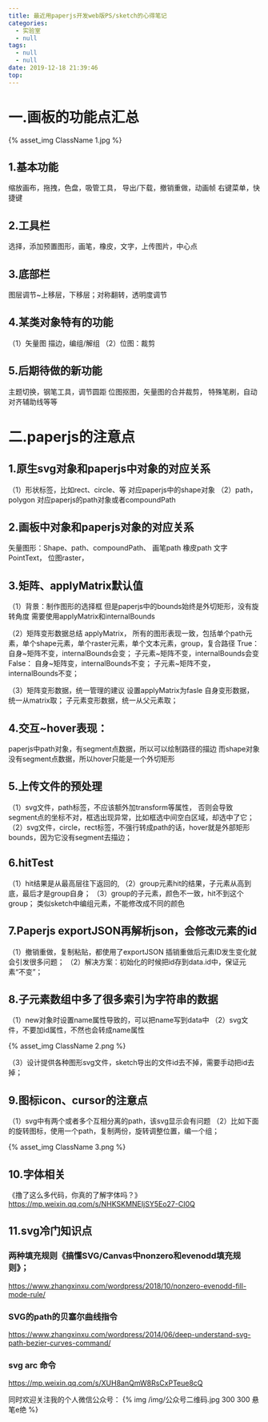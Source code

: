 ```yaml
---
title: 最近用paperjs开发web版PS/sketch的心得笔记
categories:
  - 实验室
  - null
tags:
  - null
  - null
date: 2019-12-18 21:39:46
top:
---
```



# 一.画板的功能点汇总

{% asset_img ClassName 1.jpg %}

## 1.基本功能
缩放画布，拖拽，色盘，吸管工具，
导出/下载，撤销重做，动画帧
右键菜单，快捷键

## 2.工具栏
选择，添加预置图形，画笔，橡皮，文字，上传图片，中心点

## 3.底部栏
图层调节~上移层，下移层；对称翻转，透明度调节

## 4.某类对象特有的功能
（1）矢量图
描边，编组/解组
（2）位图：裁剪

## 5.后期待做的新功能
主题切换，钢笔工具，调节圆距
位图抠图，矢量图的合并裁剪，
特殊笔刷，自动对齐辅助线等等

# 二.paperjs的注意点

## 1.原生svg对象和paperjs中对象的对应关系
（1）形状标签，比如rect、circle、等
对应paperjs中的shape对象
（2）path，polygon
对应paperjs的path对象或者compoundPath

## 2.画板中对象和paperjs对象的对应关系
矢量图形：Shape、path、compoundPath、
画笔path
橡皮path
文字PointText，
位图raster，

## 3.矩阵、applyMatrix默认值
（1）背景：制作图形的选择框
但是paperjs中的bounds始终是外切矩形，没有旋转角度
需要使用applyMatrix和internalBounds

（2）矩阵变形数据总结
applyMatrix，
所有的图形表现一致，包括单个path元素，单个shape元素，单个raster元素，单个文本元素，group，复合路径
True：
自身~矩阵不变，internalBounds会变；
子元素~矩阵不变，internalBounds会变
False：
自身~矩阵变，internalBounds不变；
子元素~矩阵不变，internalBounds不变；

（3）矩阵变形数据，统一管理的建议
设置applyMatrix为fasle
自身变形数据，统一从matrix取；
子元素变形数据，统一从父元素取；

## 4.交互~hover表现：
paperjs中path对象，有segment点数据，所以可以绘制路径的描边
而shape对象没有segment点数据，所以hover只能是一个外切矩形

## 5.上传文件的预处理
（1）svg文件，path标签，不应该额外加transform等属性，
否则会导致segment点的坐标不对，框选出现异常，比如框选中间空白区域，却选中了它；
（2）svg文件，circle，rect标签，不强行转成path的话，hover就是外部矩形bounds，因为它没有segment去描边；

## 6.hitTest
（1）hit结果是从最高层往下返回的,
（2）group元素hit的结果，子元素从高到底，最后才是group自身；
（3）group的子元素，颜色不一致，hit不到这个group；
类似sketch中编组元素，不能修改成不同的颜色

## 7.Paperjs exportJSON再解析json，会修改元素的id
（1）撤销重做，复制粘贴，都使用了exportJSON
插销重做后元素ID发生变化就会引发很多问题；
（2）解决方案：初始化的时候把id存到data.id中，保证元素“不变”；

## 8.子元素数组中多了很多索引为字符串的数据
（1）new对象时设置name属性导致的，可以把name写到data中
（2）svg文件，不要加id属性，不然也会转成name属性

{% asset_img ClassName 2.png %}

（3）设计提供各种图形svg文件，sketch导出的文件id去不掉，需要手动把id去掉；

## 9.图标icon、cursor的注意点
（1）svg中有两个或者多个互相分离的path，该svg显示会有问题
（2）比如下面的旋转图标，使用一个path，复制两份，旋转调整位置，编一个组；

{% asset_img ClassName 3.png %}

## 10.字体相关
《撸了这么多代码，你真的了解字体吗？》
https://mp.weixin.qq.com/s/NHKSKMNEIjSY5Eo27-CI0Q 

## 11.svg冷门知识点

### 两种填充规则《搞懂SVG/Canvas中nonzero和evenodd填充规则》；
https://www.zhangxinxu.com/wordpress/2018/10/nonzero-evenodd-fill-mode-rule/

### SVG的path的贝塞尔曲线指令
https://www.zhangxinxu.com/wordpress/2014/06/deep-understand-svg-path-bezier-curves-command/

### svg arc 命令
https://mp.weixin.qq.com/s/XUH8anQmW8RsCxPTeue8cQ


同时欢迎关注我的个人微信公众号：
{% img  /img/公众号二维码.jpg 300 300 悬笔e绝 %}